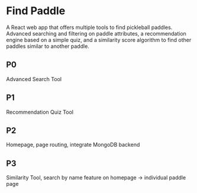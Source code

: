 # Find Paddle
A React web app that offers multiple tools to find pickleball paddles. Advanced searching and filtering on paddle attributes, a recommendation engine based on a simple quiz, and a similarity score algorithm to find other paddles similar to another paddle.

## P0
Advanced Search Tool

## P1
Recommendation Quiz Tool

## P2
Homepage, page routing, integrate MongoDB backend

## P3
Similarity Tool, search by name feature on homepage -> individual paddle page


